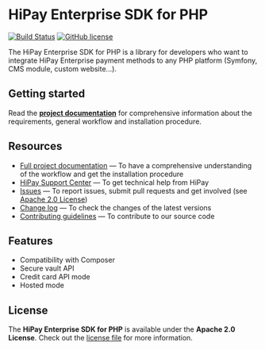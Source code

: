 # HiPay Enterprise SDK for PHP

[![Build Status](https://hook.hipay.org/badge-ci/build/pi-ecommerce/hipay-fullservice-sdk-php/develop?service=github)]()
[![GitHub license](https://img.shields.io/badge/license-Apache%202-blue.svg)](https://raw.githubusercontent.com/hipay/hipay-fullservice-sdk-php/master/LICENSE.md)

The HiPay Enterprise SDK for PHP is a library for developers who want to integrate HiPay Enterprise payment methods to any PHP platform (Symfony, CMS module, custom website...).

## Getting started

Read the **[project documentation][doc-home]** for comprehensive information about the requirements, general workflow and installation procedure.

## Resources

- [Full project documentation][doc-home] — To have a comprehensive understanding of the workflow and get the installation procedure
- [HiPay Support Center][hipay-help] — To get technical help from HiPay
- [Issues][project-issues] — To report issues, submit pull requests and get involved (see [Apache 2.0 License][project-license])
- [Change log][project-changelog] — To check the changes of the latest versions
- [Contributing guidelines][project-contributing] — To contribute to our source code

## Features

- Compatibility with Composer
- Secure vault API
- Credit card API mode
- Hosted mode

## License

The **HiPay Enterprise SDK for PHP** is available under the **Apache 2.0 License**. Check out the [license file][project-license] for more information.

[doc-home]: https://developer.hipay.com/online-payments/sdk-reference/sdk-php
[hipay-help]: https://support.hipay.com
[project-issues]: https://github.com/hipay/hipay-fullservice-sdk-php/issues
[project-license]: LICENSE.md
[project-changelog]: CHANGELOG.md
[project-contributing]: CONTRIBUTING.md
